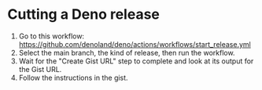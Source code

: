 # Cutting a Deno release

1. Go to this workflow:
   https://github.com/denoland/deno/actions/workflows/start_release.yml
1. Select the main branch, the kind of release, then run the workflow.
1. Wait for the "Create Gist URL" step to complete and look at its output for
   the Gist URL.
1. Follow the instructions in the gist.
